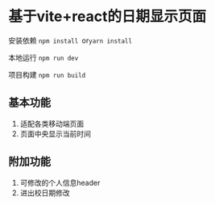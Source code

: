 # 基于vite+react的日期显示页面
安装依赖
```npm install ```or```yarn install```

本地运行
```npm run dev```

项目构建
```npm run build```

## 基本功能
1. 适配各类移动端页面
2. 页面中央显示当前时间

## 附加功能
1. 可修改的个人信息header
2. 进出校日期修改